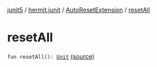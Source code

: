 [junit5](../../index.md) / [hermit.junit](../index.md) / [AutoResetExtension](index.md) / [resetAll](./reset-all.md)

# resetAll

`fun resetAll(): `[`Unit`](https://kotlinlang.org/api/latest/jvm/stdlib/kotlin/-unit/index.html) [(source)](https://github.com/RBusarow/AutoReset/tree/master/junit5/src/main/kotlin/autoreset/junit/AutoReset.kt#L61)

